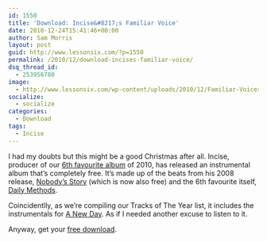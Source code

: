 ```yaml
---
id: 1550
title: 'Download: Incise&#8217;s Familiar Voice'
date: 2010-12-24T15:41:46+00:00
author: Sam Morris
layout: post
guid: http://www.lessonsix.com/?p=1550
permalink: /2010/12/download-incises-familiar-voice/
dsq_thread_id:
  - 253956780
image:
  - http://www.lessonsix.com/wp-content/uploads/2010/12/Familiar-Voices-Front-Cover.jpg
socialize:
  - socialize
categories:
  - Download
tags:
  - Incise
---
```

I had my doubts but this might be a good Christmas after all. Incise, producer of our [6th favourite album](http://www.lessonsix.com/2010/12/album-of-the-year-2010-the-top-ten/) of 2010, has released an instrumental album that&#8217;s completely free. It&#8217;s made up of the beats from his 2008 release, [Nobody&#8217;s Story](http://www.lessonsix.com/2010/11/download-incises-nobodys-story-lp/) (which is now also free) and the 6th favourite itself, [Daily Methods](http://www.lessonsix.com/2010/08/review-incises-daily-methods/).

Coincidentlly, as we&#8217;re compiling our Tracks of The Year list, it includes the instrumentals for [A New Day](http://www.lessonsix.com/2010/08/%E2%80%9Ca-new-day%E2%80%9D-by-incise/). As if I needed another excuse to listen to it.

Anyway, get your [free download](http://kitchendip.com/Incise-FamiliarVoices/).